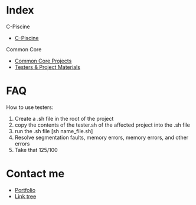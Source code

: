 # Index
C-Piscine
- [C-Piscine](https://github.com/AnghiAndrei/42RomaLuis/tree/main/_c-piscine)

Common Core
- [Common Core Projects](https://github.com/AnghiAndrei/42RomaLuis/tree/main/_common%20core)
- [Testers & Project Materials](https://github.com/AnghiAndrei/42RomaLuis/tree/main/_common%20core/Aa_materiali)

# FAQ
How to use testers:
1. Create a .sh file in the root of the project
2. copy the contents of the tester.sh of the affected project into the .sh file
3. run the .sh file [sh name_file.sh]
4. Resolve segmentation faults, memory errors, memory errors, and other errors
5. Take that 125/100

# Contact me
- [Portfolio](https://andreianghi.ddns.net)
- [Link tree](https://socialandreianghi.ddns.net)